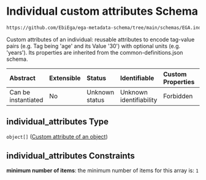 # Individual custom attributes Schema

```txt
https://github.com/EbiEga/ega-metadata-schema/tree/main/schemas/EGA.individual.json#/properties/individual_attributes
```

Custom attributes of an individual: reusable attributes to encode tag-value pairs (e.g. Tag being 'age' and its Value '30') with optional units (e.g. 'years'). Its properties are inherited from the common-definitions.json schema.

| Abstract            | Extensible | Status         | Identifiable            | Custom Properties | Additional Properties | Access Restrictions | Defined In                                                                |
| :------------------ | :--------- | :------------- | :---------------------- | :---------------- | :-------------------- | :------------------ | :------------------------------------------------------------------------ |
| Can be instantiated | No         | Unknown status | Unknown identifiability | Forbidden         | Forbidden             | none                | [EGA.individual.json*](../out/EGA.individual.json "open original schema") |

## individual_attributes Type

`object[]` ([Custom attribute of an object](ega-12-definitions-custom-attribute-of-an-object.md))

## individual_attributes Constraints

**minimum number of items**: the minimum number of items for this array is: `1`
